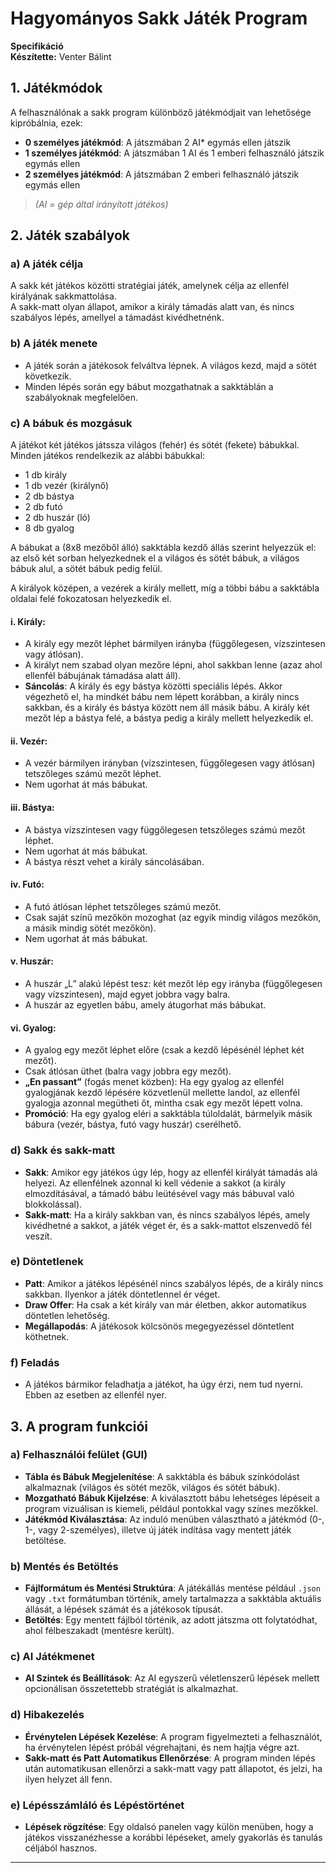 # Hagyományos Sakk Játék Program

**Specifikáció**  
**Készítette:** Venter Bálint

## 1. Játékmódok
A felhasználónak a sakk program különböző játékmódjait van lehetősége kipróbálnia, ezek:

- **0 személyes játékmód**: A játszmában 2 AI* egymás ellen játszik
- **1 személyes játékmód**: A játszmában 1 AI és 1 emberi felhasználó játszik egymás ellen
- **2 személyes játékmód**: A játszmában 2 emberi felhasználó játszik egymás ellen

> *(AI = gép által irányított játékos)*

## 2. Játék szabályok

### a) A játék célja
A sakk két játékos közötti stratégiai játék, amelynek célja az ellenfél királyának sakkmattolása.  
A sakk-matt olyan állapot, amikor a király támadás alatt van, és nincs szabályos lépés, amellyel a támadást kivédhetnénk.

### b) A játék menete
- A játék során a játékosok felváltva lépnek. A világos kezd, majd a sötét következik.
- Minden lépés során egy bábut mozgathatnak a sakktáblán a szabályoknak megfelelően.

### c) A bábuk és mozgásuk
A játékot két játékos játssza világos (fehér) és sötét (fekete) bábukkal.  
Minden játékos rendelkezik az alábbi bábukkal:
- 1 db király
- 1 db vezér (királynő)
- 2 db bástya
- 2 db futó
- 2 db huszár (ló)
- 8 db gyalog

A bábukat a (8x8 mezőből álló) sakktábla kezdő állás szerint helyezzük el: az első két sorban helyezkednek el a világos és sötét bábuk, a világos bábuk alul, a sötét bábuk pedig felül.

A királyok középen, a vezérek a király mellett, míg a többi bábu a sakktábla oldalai felé fokozatosan helyezkedik el.

#### i. Király:
- A király egy mezőt léphet bármilyen irányba (függőlegesen, vízszintesen vagy átlósan).
- A királyt nem szabad olyan mezőre lépni, ahol sakkban lenne (azaz ahol ellenfél bábujának támadása alatt áll).
- **Sáncolás**: A király és egy bástya közötti speciális lépés. Akkor végezhető el, ha mindkét bábu nem lépett korábban, a király nincs sakkban, és a király és bástya között nem áll másik bábu. A király két mezőt lép a bástya felé, a bástya pedig a király mellett helyezkedik el.

#### ii. Vezér:
- A vezér bármilyen irányban (vízszintesen, függőlegesen vagy átlósan) tetszőleges számú mezőt léphet.
- Nem ugorhat át más bábukat.

#### iii. Bástya:
- A bástya vízszintesen vagy függőlegesen tetszőleges számú mezőt léphet.
- Nem ugorhat át más bábukat.
- A bástya részt vehet a király sáncolásában.

#### iv. Futó:
- A futó átlósan léphet tetszőleges számú mezőt.
- Csak saját színű mezőkön mozoghat (az egyik mindig világos mezőkön, a másik mindig sötét mezőkön).
- Nem ugorhat át más bábukat.

#### v. Huszár:
- A huszár „L” alakú lépést tesz: két mezőt lép egy irányba (függőlegesen vagy vízszintesen), majd egyet jobbra vagy balra.
- A huszár az egyetlen bábu, amely átugorhat más bábukat.

#### vi. Gyalog:
- A gyalog egy mezőt léphet előre (csak a kezdő lépésénél léphet két mezőt).
- Csak átlósan üthet (balra vagy jobbra egy mezőt).
- **„En passant”** (fogás menet közben): Ha egy gyalog az ellenfél gyalogjának kezdő lépésére közvetlenül mellette landol, az ellenfél gyalogja azonnal megütheti őt, mintha csak egy mezőt lépett volna.
- **Promóció**: Ha egy gyalog eléri a sakktábla túloldalát, bármelyik másik bábura (vezér, bástya, futó vagy huszár) cserélhető.

### d) Sakk és sakk-matt
- **Sakk**: Amikor egy játékos úgy lép, hogy az ellenfél királyát támadás alá helyezi. Az ellenfélnek azonnal ki kell védenie a sakkot (a király elmozdításával, a támadó bábu leütésével vagy más bábuval való blokkolással).
- **Sakk-matt**: Ha a király sakkban van, és nincs szabályos lépés, amely kivédhetné a sakkot, a játék véget ér, és a sakk-mattot elszenvedő fél veszít.

### e) Döntetlenek
- **Patt**: Amikor a játékos lépésénél nincs szabályos lépés, de a király nincs sakkban. Ilyenkor a játék döntetlennel ér véget.
- **Draw Offer**: Ha csak a két király van már életben, akkor automatikus döntetlen lehetőség.
- **Megállapodás**: A játékosok kölcsönös megegyezéssel döntetlent köthetnek.

### f) Feladás
- A játékos bármikor feladhatja a játékot, ha úgy érzi, nem tud nyerni. Ebben az esetben az ellenfél nyer.

## 3. A program funkciói

### a) Felhasználói felület (GUI)
- **Tábla és Bábuk Megjelenítése**: A sakktábla és bábuk színkódolást alkalmaznak (világos és sötét mezők, világos és sötét bábuk).
- **Mozgatható Bábuk Kijelzése**: A kiválasztott bábu lehetséges lépéseit a program vizuálisan is kiemeli, például pontokkal vagy színes mezőkkel.
- **Játékmód Kiválasztása**: Az induló menüben választható a játékmód (0-, 1-, vagy 2-személyes), illetve új játék indítása vagy mentett játék betöltése.

### b) Mentés és Betöltés
- **Fájlformátum és Mentési Struktúra**: A játékállás mentése például `.json` vagy `.txt` formátumban történik, amely tartalmazza a sakktábla aktuális állását, a lépések számát és a játékosok típusát.
- **Betöltés**: Egy mentett fájlból történik, az adott játszma ott folytatódhat, ahol félbeszakadt (mentésre került).

### c) AI Játékmenet
- **AI Szintek és Beállítások**: Az AI egyszerű véletlenszerű lépések mellett opcionálisan összetettebb stratégiát is alkalmazhat.

### d) Hibakezelés
- **Érvénytelen Lépések Kezelése**: A program figyelmezteti a felhasználót, ha érvénytelen lépést próbál végrehajtani, és nem hajtja végre azt.
- **Sakk-matt és Patt Automatikus Ellenőrzése**: A program minden lépés után automatikusan ellenőrzi a sakk-matt vagy patt állapotot, és jelzi, ha ilyen helyzet áll fenn.

### e) Lépésszámláló és Lépéstörténet
- **Lépések rögzítése**: Egy oldalsó panelen vagy külön menüben, hogy a játékos visszanézhesse a korábbi lépéseket, amely gyakorlás és tanulás céljából hasznos.

---

